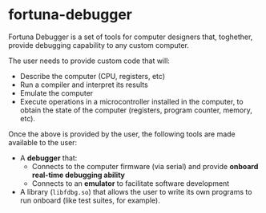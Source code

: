 # fortuna-debugger

Fortuna Debugger is a set of tools for computer designers that, toghether, provide debugging capability to any custom computer.

The user needs to provide custom code that will:

* Describe the computer (CPU, registers, etc)
* Run a compiler and interpret its results
* Emulate the computer
* Execute operations in a microcontroller installed in the computer, to obtain the state of the computer (registers, program counter, memory, etc).

Once the above is provided by the user, the following tools are made available to the user:

* A **debugger** that:
  * Connects to the computer firmware (via serial) and provide **onboard real-time debugging ability**
  * Connects to an **emulator** to facilitate software development
* A library (`libfdbg.so`) that allows the user to write its own programs to run onboard (like test suites, for example).
